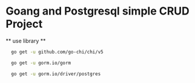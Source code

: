 # Goang and Postgresql simple CRUD Project

** use library **
```sh
  go get -u github.com/go-chi/chi/v5
```
```sh
  go get -u gorm.io/gorm
```
```sh
  go get -u gorm.io/driver/postgres
```

